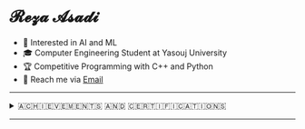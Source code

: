 # 𝓡𝓮𝔃𝓪 𝓐𝓼𝓪𝓭𝓲 

<div> 
        <ul>
            <li>👀 Interested in AI and ML</li>
            <li>🎓 Computer Engineering Student at Yasouj University</li>
            <li>🏆 Competitive Programming with C++ and Python</li>
            <li>📧 Reach me via <a href="mailto:RezaAsadiProgrammer@gmail.com" target="_blank">Email</a></li>
        </ul>
</div>
<hr></hr>
        <details>
  <summary>​🇦​​🇨​​🇭​​🇮​​🇪​​🇻​​🇪​​🇲​​🇪​​🇳​​🇹​​🇸​ ​🇦​​🇳​​🇩​ ​🇨​​🇪​​🇷​​🇹​​🇮​​🇫​​🇮​​🇨​​🇦​​🇹​​🇮​​🇴​​🇳​​🇸​</summary>
<details>
    <summary>​🇦​​🇱​​🇬​​🇴​​🇷​​🇮​​🇹​​🇭​​🇲​​🇸​</summary>
    <table style="width:100%; border-collapse:collapse; margin-top:10px;">
        <tr>
            <td style="text-align:center; padding:10px; vertical-align:top;">
                <figure style="margin:0;">
                    <a href="https://icpc.sharif.edu/2024/scoreboard/" target="_blank">
                        <img src="https://github.com/user-attachments/assets/67434fa2-ed05-4540-a9d5-ebb1caa5d975"
                             alt="ICPC 2024 Result" width="500"/>
                    </a>
                    <figcaption style="margin-top:8px; font-size:14px;">
                        <a href="https://icpc.sharif.edu/2024/scoreboard/" target="_blank"
                           style="color:#58a6ff; text-decoration:none;">
                            ICPC 2024 – Tehran Site, Rank 35
                        </a>
                    </figcaption>
                </figure>
            </td>
            <td style="text-align:center; padding:10px; vertical-align:top;">
                <figure style="margin:0;">
                    <a href="https://quera.org/certificate/Flz0oEbP/" target="_blank">
                        <img src="https://github.com/user-attachments/assets/6fc0ae7c-a9ee-46de-bac2-54bc4e0680b0"
                             alt="Data Structures Design" width="500"/>
                    </a>
                    <figcaption style="margin-top:8px; font-size:14px;">
                        <a href="https://quera.org/certificate/Flz0oEbP/" target="_blank"
                           style="color:#58a6ff; text-decoration:none;">
                            Data Structures Design – PERFECT Grade
                        </a>
                    </figcaption>
                </figure>
            </td>
        </tr>
    </table>
</details>
<details>
    <summary>​🇩​​🇦​​🇹​​🇦​ ​🇸​​🇨​​🇮​​🇪​​🇳​​🇨​​🇪​​</summary>
    <table style="width:100%; border-collapse:collapse; margin-top:10px;">
        <tr>
                     <td style="text-align:center; padding:10px; vertical-align:top;">
                <figure style="margin:0;">
                    <a href="https://quera.org/certificate/QMcPIyhT/" target="_blank">
                        <img src="https://github.com/user-attachments/assets/0a541ce6-1092-44a0-a04e-ed5631ddb200"
                             alt="Data Analysis with Python" width="500"/>
                    </a>
                    <figcaption style="margin-top:8px; font-size:14px;">
                        <a href="https://quera.org/certificate/QMcPIyhT/" target="_blank"
                           style="color:#58a6ff; text-decoration:none;">
                            Data Analysis with Python – VERY GOOD Grade
                        </a>
                    </figcaption>
                </figure>
            </td> 
            <td style="text-align:center; padding:10px; vertical-align:top;">
                <figure style="margin:0;">
                    <a href="https://www.kaggle.com/learn/certification/rezagooner/data-visualization" target="_blank">
                        <img 
                          src="https://github.com/user-attachments/assets/050857aa-5afa-4ed3-8438-b31daebf1554" 
                          alt="Data Visualization" 
                          width="500" 
                          height="308" 
                          style="max-width:100%; height:auto;"
                        />
                    </a>
                    <figcaption style="margin-top:8px; font-size:14px;">
                        <a 
                          href="https://www.kaggle.com/learn/certification/rezagooner/data-visualization" 
                          target="_blank"
                          style="color:#58a6ff; text-decoration:none;"
                        >
                            Data Visualization
                        </a>
                    </figcaption>
                </figure>
            </td>
                <td style="text-align:center; padding:10px; vertical-align:top;">
                <figure style="margin:0;">
                    <a href="https://www.kaggle.com/learn/certification/rezagooner/pandas" target="_blank">
                        <img src="https://github.com/user-attachments/assets/23311a3a-faaa-4a86-b438-f18f1be44a08"
                             alt="Pandas" width="500"/>
                    </a>
                    <figcaption style="margin-top:8px; font-size:14px;">
                        <a href="https://www.kaggle.com/learn/certification/rezagooner/pandas" target="_blank"
                           style="color:#58a6ff; text-decoration:none;">
                            Pandas
                        </a>
                    </figcaption>
                </figure>
            </td> 
        </tr>
            <tr>
                        <td style="text-align:center; padding:10px; vertical-align:top;">
                <figure style="margin:0;">
                    <a href="https://www.kaggle.com/learn/certification/rezagooner/feature-engineering" target="_blank">
                        <img src="https://github.com/user-attachments/assets/10a29ab7-8658-47a2-982d-d22ca2e13a05"
                             alt="Feature Engineering" width="500"/>
                    </a>
                    <figcaption style="margin-top:8px; font-size:14px;">
                        <a href="https://www.kaggle.com/learn/certification/rezagooner/feature-engineering" target="_blank"
                           style="color:#58a6ff; text-decoration:none;">
                            Feature Engineering
                        </a>
                    </figcaption>
                </figure>
            </td> 
                    <td style="text-align:center; padding:10px; vertical-align:top;">
                <figure style="margin:0;">
                    <a href="https://www.kaggle.com/learn/certification/rezagooner/data-cleaning" target="_blank">
                        <img src="https://github.com/user-attachments/assets/94576e8e-e702-4752-8d3b-a2f7c2de64f8"
                             alt="Data Cleaning" width="500"/>
                    </a>
                    <figcaption style="margin-top:8px; font-size:14px;">
                        <a href="https://www.kaggle.com/learn/certification/rezagooner/data-cleaning" target="_blank"
                           style="color:#58a6ff; text-decoration:none;">
                            Data Cleaning
                        </a>
                    </figcaption>
                </figure>
            </td> 
                    <td style="text-align:center; padding:10px; vertical-align:top;">
                <figure style="margin:0;">
                    <a href="https://www.kaggle.com/learn/certification/rezagooner/time-series" target="_blank">
                        <img src="https://github.com/user-attachments/assets/a76ea930-6a05-4f70-8cdb-97f9be29460d"
                             alt="Time Series" width="500"/>
                    </a>
                    <figcaption style="margin-top:8px; font-size:14px;">
                        <a href=https://www.kaggle.com/learn/certification/rezagooner/time-series" target="_blank"
                           style="color:#58a6ff; text-decoration:none;">
                            Time Series
                        </a>
                    </figcaption>
                </figure>
            </td> 
            </tr>
    </table>
</details>

<details>
    <summary>​🇦​​🇮 ​🇦​​🇳​​🇩​ 🇲​​🇦​​🇨​​🇭​​🇮​​🇳​​🇪​ ​🇱​​🇪​​🇦​​🇷​​🇳​​🇮​​🇳​​🇬​</summary>
    <table style="width:100%; border-collapse:collapse; margin-top:10px;">
        <tr>
            </td>
                 <td style="text-align:center; padding:10px; vertical-align:top;">
                <figure style="margin:0;">
                    <a href="https://faradars.org/verify/D064A73E" target="_blank">
                        <img src="https://github.com/RezaGooner/RezaGooner/blob/8157df54f78a7e7ac3b861ad732f8b9b6adcd2d0/certificate_d064a73e_en.jpg"
                             alt="Generative AI" width="500"/>
                    </a>
                    <figcaption style="margin-top:8px; font-size:14px;">
                        <a href="https://faradars.org/verify/D064A73E" target="_blank"
                           style="color:#58a6ff; text-decoration:none;">
                            Generative AI
                        </a>
                    </figcaption>
                </figure>
            </td>
            <td style="text-align:center; padding:10px; vertical-align:top;">
                <figure style="margin:0;">
                    <a href="https://faradars.org/verify/0CC3B50C" target="_blank">
                        <img src="https://github.com/RezaGooner/RezaGooner/blob/d3c36031a2fc50bc414e2b79298241a56978eee6/certificate_0cc3b50c_en.jpg"
                             alt="Mastering Machine Learning" width="500"/>
                    </a>
                    <figcaption style="margin-top:8px; font-size:14px;">
                        <a href="https://faradars.org/verify/0CC3B50C" target="_blank"
                           style="color:#58a6ff; text-decoration:none;">
                            Mastering Machine Learning
                        </a>
                    </figcaption>
                </figure>
            </td>
            <td style="text-align:center; padding:10px; vertical-align:top;">
                <figure style="margin:0;">
                    <a href="https://faradars.org/verify/9039C997" target="_blank">
                        <img src="https://github.com/RezaGooner/RezaGooner/blob/main/certificate-1.png"
                             alt="Python Libraries for ML & DL" width="500"/>
                    </a>
                    <figcaption style="margin-top:8px; font-size:14px;">
                        <a href="https://faradars.org/verify/9039C997" target="_blank"
                           style="color:#58a6ff; text-decoration:none;">
                            Python Libraries for ML & DL
                        </a>
                    </figcaption>
                </figure>
            </td>
        </tr>
        <tr>
            <td style="text-align:center; padding:10px; vertical-align:top;">
                <figure style="margin:0;">
                    <a href="https://maktabkhooneh.org/certificates/mk-d3grru/" target="_blank">
                        <img src="https://github.com/user-attachments/assets/ac44b0c9-abfa-4f01-941d-4cac8cb78ad4"
                             alt="Machine Learning" width="500"/>
                    </a>
                    <figcaption style="margin-top:8px; font-size:14px;">
                        <a href="https://maktabkhooneh.org/certificates/mk-d3grru/" target="_blank"
                           style="color:#58a6ff; text-decoration:none;">
                            Machine Learning
                        </a>
                    </figcaption>
                </figure>
            </td>
            <td style="text-align:center; padding:10px; vertical-align:top;">
                <figure style="margin:0;">
                    <a href="https://www.kaggle.com/learn/certification/rezagooner/intro-to-machine-learning" target="_blank">
                        <img src="https://github.com/user-attachments/assets/b9f8c0f6-6a10-47b6-a048-ac3a3260d2dc"
                             alt="Intro to Machine Learning" width="500"/>
                    </a>
                    <figcaption style="margin-top:8px; font-size:14px;">
                        <a href="https://www.kaggle.com/learn/certification/rezagooner/intro-to-machine-learning" target="_blank"
                           style="color:#58a6ff; text-decoration:none;">
                            Intro to Machine Learning
                        </a>
                    </figcaption>
                </figure>
            </td>
                <td style="text-align:center; padding:10px; vertical-align:top;">
                <figure style="margin:0;">
                    <a href="https://www.kaggle.com/learn/certification/rezagooner/intermediate-machine-learning" target="_blank">
                        <img src="https://github.com/user-attachments/assets/f21ee139-c3df-455b-99b0-be3599d2c2aa"
                             alt="Intermediate Machine Learning" width="500"/>
                    </a>
                    <figcaption style="margin-top:8px; font-size:14px;">
                        <a href="https://www.kaggle.com/learn/certification/rezagooner/intermediate-machine-learning" target="_blank"
                           style="color:#58a6ff; text-decoration:none;">
                            Intermediate Machine Learning
                        </a>
                    </figcaption>
                </figure>
            </td>
        </tr>
            <tr>
                    <td style="text-align:center; padding:10px; vertical-align:top;">
                <figure style="margin:0;">
                    <a href="https://www.kaggle.com/learn/certification/rezagooner/machine-learning-explainability" target="_blank">
                        <img src="https://github.com/user-attachments/assets/761eda2d-b81a-4868-b5da-a035b753da2a"
                             alt="Machine Learning Explainability" width="500"/>
                    </a>
                    <figcaption style="margin-top:8px; font-size:14px;">
                        <a href="https://www.kaggle.com/learn/certification/rezagooner/machine-learning-explainability" target="_blank"
                           style="color:#58a6ff; text-decoration:none;">
                            Machine Learning Explainability
                        </a>
                    </figcaption>
                </figure>
            </td>
            </tr>
    </table>
</details>

<details>
    <summary>​🇳​​🇱​​🇵​ ​​🇦​​🇳​​🇩​​ ​🇱​​🇱​​🇲​</summary>
    <table style="width:100%; border-collapse:collapse; margin-top:10px;">
        <tr>
            <td style="text-align:center; padding:10px; vertical-align:top;">
                <figure style="margin:0;">
                    <a href="https://quera.org/certificate/4Ptal4Nw/" target="_blank">
                        <img src="https://github.com/user-attachments/assets/d473f7e6-5b43-4cee-b090-4dafdf16ca12"
                             alt="Natural Language Processing" width="500"/>
                    </a>
                    <figcaption style="margin-top:8px; font-size:14px;">
                        <a href="https://quera.org/certificate/4Ptal4Nw/" target="_blank"
                           style="color:#58a6ff; text-decoration:none;">
                            Natural Language Processing – PERFECT Grade
                        </a>
                    </figcaption>
                </figure>
            </td>
            <td style="text-align:center; padding:10px; vertical-align:top;">
                <figure style="margin:0;">
                    <a href="https://quera.org/certificate/99DoHWjF/" target="_blank">
                        <img src="https://github.com/user-attachments/assets/1a1b18c1-8abf-422c-83e9-2ef26445d2ee"
                             alt="Large Language Models" width="500"/>
                    </a>
                    <figcaption style="margin-top:8px; font-size:14px;">
                        <a href="https://quera.org/certificate/99DoHWjF/" target="_blank"
                           style="color:#58a6ff; text-decoration:none;">
                            Large Language Models – PERFECT Grade
                        </a>
                    </figcaption>
                </figure>
            </td>
        </tr>
    </table>
</details>

<details>
    <summary>​🇩​​🇪​​🇪​​🇵​ ​🇱​​🇪​​🇦​​🇷​​🇳​​🇮​​🇳​​🇬​</summary>
    <table style="width:100%; border-collapse:collapse; margin-top:10px;">
        <tr>
            <td style="text-align:center; padding:10px; vertical-align:top;">
                <figure style="margin:0;">
                    <a href="https://quera.org/certificate/A08MbVsz/" target="_blank">
                        <img src="https://github.com/user-attachments/assets/c0fbf1f3-8504-4d08-9e88-a2db179ff957"
                             alt="Deep Learning" width="500"/>
                    </a>
                    <figcaption style="margin-top:8px; font-size:14px;">
                        <a href="https://quera.org/certificate/A08MbVsz/" target="_blank"
                           style="color:#58a6ff; text-decoration:none;">
                            Deep Learning – VERY GOOD Grade
                        </a>
                    </figcaption>
                </figure>
            </td>
            <td style="text-align:center; padding:10px; vertical-align:top;">
                <figure style="margin:0;">
                    <a href="https://faradars.org/verify/575E6411" target="_blank">
                        <img src="https://github.com/RezaGooner/RezaGooner/blob/273d8b5a2a5d9b9fefff1b9aa467d281a063f6c5/certificate_575e6411_en.jpg"
                             alt="Deep Learning Fundamentals" width="500"/>
                    </a>
                    <figcaption style="margin-top:8px; font-size:14px;">
                        <a href="https://faradars.org/verify/575E6411" target="_blank"
                           style="color:#58a6ff; text-decoration:none;">
                            Deep Learning Fundamentals
                        </a>
                    </figcaption>
                </figure>
            </td>
            <td style="text-align:center; padding:10px; vertical-align:top;">
                <figure style="margin:0;">
                    <a href="https://www.kaggle.com/learn/certification/rezagooner/intro-to-deep-learning" target="_blank">
                        <img src="https://github.com/user-attachments/assets/9d8a6964-61c6-42ec-9e77-217c63f070e9"
                             alt="Intro to Deep Learning" width="500"/>
                    </a>
                    <figcaption style="margin-top:8px; font-size:14px;">
                        <a href="https://www.kaggle.com/learn/certification/rezagooner/intro-to-deep-learning" target="_blank"
                           style="color:#58a6ff; text-decoration:none;">
                            Intro to Deep Learning
                        </a>
                    </figcaption>
                </figure>
            </td>
        </tr>
    </table>
</details>

<details>
    <summary>​🇨​​🇴​​🇲​​🇵​​🇺​​🇹​​🇪​​🇷​ ​🇻​​🇮​​🇸​​🇮​​🇴​​🇳​</summary>
    <table style="width:100%; border-collapse:collapse; margin-top:10px;">
        <tr>
            <td style="text-align:center; padding:10px; vertical-align:top;">
                <figure style="margin:0;">
                    <a href="https://quera.org/certificate/7yi1CcBA/" target="_blank">
                        <img src="https://github.com/user-attachments/assets/2eb0246f-b9b9-4aa9-8a61-9effc2862e8b"
                             alt="Professional Image Processing - VERY GOOD Grade" width="500"/>
                    </a>
                    <figcaption style="margin-top:8px; font-size:14px;">
                        <a href="https://quera.org/certificate/7yi1CcBA/" target="_blank"
                           style="color:#58a6ff; text-decoration:none;">
                            Professional Image Processing - VERY GOOD Grade
                        </a>
                    </figcaption>
                </figure>
            </td>
            <td style="text-align:center; padding:10px; vertical-align:top;">
                <figure style="margin:0;">
                    <a href="https://faradars.org/verify/4F4757FD" target="_blank">
                        <img src="https://github.com/RezaGooner/RezaGooner/blob/557cf96d26dc5c40c9acce80f91e285e6a615f35/certificate_4f4757fd_en.jpg"
                             alt="Object Detection" width="500"/>
                    </a>
                    <figcaption style="margin-top:8px; font-size:14px;">
                        <a href="https://faradars.org/verify/4F4757FD" target="_blank"
                           style="color:#58a6ff; text-decoration:none;">
                            Object Detection
                        </a>
                    </figcaption>
                </figure>
            </td>
            <td style="text-align:center; padding:10px; vertical-align:top;">
                <figure style="margin:0;">
                    <a href="https://faradars.org/verify/86EE37B1" target="_blank">
                        <img src="https://github.com/RezaGooner/RezaGooner/blob/9da4ef03d49981ab58782f10cb77a3b3def736b7/certificate_86ee37b1_en.jpg"
                             alt="Computer Vision" width="500"/>
                    </a>
                    <figcaption style="margin-top:8px; font-size:14px;">
                        <a href="https://faradars.org/verify/86EE37B1" target="_blank"
                           style="color:#58a6ff; text-decoration:none;">
                            Computer Vision
                        </a>
                    </figcaption>
                </figure>
            </td>
        </tr>
        <tr>
            <td style="text-align:center; padding:10px; vertical-align:top;">
                <figure style="margin:0;">
                    <a href="https://maktabkhooneh.org/certificates/mk-3ap6cm/" target="_blank">
                        <img src="https://github.com/user-attachments/assets/9e4e97b3-a2b6-4a8f-98e7-3f5c2e394c49"
                             alt="Machine Vision and Image Processing with OpenCV" width="500"/>
                    </a>
                    <figcaption style="margin-top:8px; font-size:14px;">
                        <a href="https://maktabkhooneh.org/certificates/mk-3ap6cm/" target="_blank"
                           style="color:#58a6ff; text-decoration:none;">
                            Machine Vision and Image Processing with OpenCV
                        </a>
                    </figcaption>
                </figure>
            </td>
            <td style="text-align:center; padding:10px; vertical-align:top;">
                <figure style="margin:0;">
                    <a href="https://maktabkhooneh.org/certificates/MK-GLYD87" target="_blank">
                        <img src="https://github.com/user-attachments/assets/7fec2bc8-c561-4c92-b964-fc771c65a82f"
                             alt="Deep Learning for Object Detection and Recognition" width="500"/>
                    </a>
                    <figcaption style="margin-top:8px; font-size:14px;">
                        <a href="https://maktabkhooneh.org/certificates/MK-GLYD87" target="_blank"
                           style="color:#58a6ff; text-decoration:none;">
                            Deep Learning for Object Detection and Recognition
                        </a>
                    </figcaption>
                </figure>
            </td>
        </tr>
    </table>
</details>

<details>
    <summary>​🇷​​🇪​​🇮​​🇳​​🇫​​🇴​​🇷​​🇨​​🇪​​🇲​​🇪​​🇳​​🇹​ ​🇱​​🇪​​🇦​​🇷​​🇳​​🇮​​🇳​​🇬​</summary>
    <table style="width:100%; border-collapse:collapse; margin-top:10px;">
        <tr>
            <td style="text-align:center; padding:10px; vertical-align:top;">
                <figure style="margin:0;">
                    <a href="https://faradars.org/verify/FEAA454F" target="_blank">
                        <img src="https://github.com/user-attachments/assets/a14e6d94-9468-444f-ad24-ee50b47ff2c8"
                             alt="Advanced Techniques for Reinforcment Learning" width="500"/>
                    </a>
                    <figcaption style="margin-top:8px; font-size:14px;">
                        <a href="https://faradars.org/verify/FEAA454F" target="_blank"
                           style="color:#58a6ff; text-decoration:none;">
                            Advanced Techniques for Reinforcment Learning
                        </a>
                    </figcaption>
                </figure>
            </td>
            <td style="text-align:center; padding:10px; vertical-align:top;">
                <figure style="margin:0;">
                    <a href="https://faradars.org/verify/2F9E19DC" target="_blank">
                        <img src="https://github.com/user-attachments/assets/66a9816e-6062-4108-b086-a3dfb04de378"
                             alt="Deep Reinforcmen Learning with DQN" width="500"/>
                    </a>
                    <figcaption style="margin-top:8px; font-size:14px;">
                        <a href="https://faradars.org/verify/2F9E19DC" target="_blank"
                           style="color:#58a6ff; text-decoration:none;">
                            Deep Reinforcmen Learning with DQN
                        </a>
                    </figcaption>
                </figure>
            </td>
        </tr>
    </table>
</details>


<details>
    <summary>​🇬​​🇮​​🇹​</summary>
    <table style="width:100%; border-collapse:collapse; margin-top:10px;">
        <tr>
            <td style="text-align:center; padding:10px; vertical-align:top;">
                <figure style="margin:0;">
                    <a href="https://faradars.org/verify/7886CBA3" target="_blank">
                        <img src="https://github.com/RezaGooner/RezaGooner/blob/5537f6890b8ec9af8896306e35743d595f61cf82/certificate_7886cba3_en.jpg"
                             alt="Mastering Git, GitHub and GitLab" width="500"/>
                    </a>
                    <figcaption style="margin-top:8px; font-size:14px;">
                        <a href="https://faradars.org/verify/7886CBA3" target="_blank"
                           style="color:#58a6ff; text-decoration:none;">
                            Mastering Git, GitHub and GitLab
                        </a>
                    </figcaption>
                </figure>
            </td>
        </tr>
    </table>
</details>
</details>
<hr></hr>
<!-- ​🇵​​🇦​​🇵​​🇪​​🇷​​🇸​ ​🇦​​🇳​​🇩​ ​🇦​​🇷​​🇹​​🇮​​🇨​​🇱​​🇪​​🇸​-->
